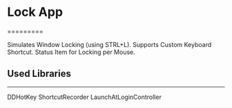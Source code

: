 # Lock App
=========

Simulates Window Locking (using STRL+L). Supports Custom Keyboard Shortcut. Status Item for Locking per Mouse.


## Used Libraries
--------------
DDHotKey
ShortcutRecorder
LaunchAtLoginController


